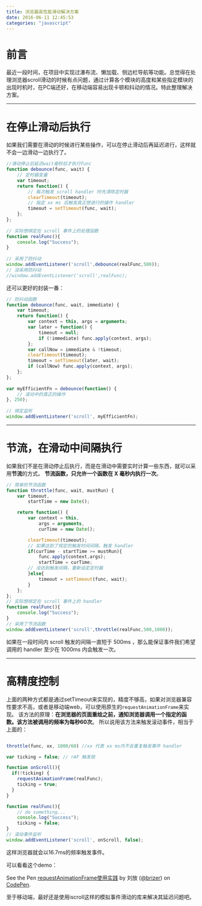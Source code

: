 ```yaml
---
title: 浏览器高性能滑动解决方案
date: 2016-06-11 12:45:53
categories: "javascript"
---
```


# **前言**

最近一段时间，在项目中实现过瀑布流、懒加载、侧边栏导航等功能。总觉得在处理浏览器scroll滑动的时候有点问题，通过计算各个模块的高度和某些指定模块的出现时机时，在PC端还好，在移动端容易出现卡顿和抖动的情况。特此整理解决方案。

---

# **在停止滑动后执行**

如果我们需要在滑动的时候进行某些操作，可以在停止滑动后再延迟进行，这样就不会一边滑动一边执行了。

``` javascript
//滑动停止后延迟wait毫秒后才执行func
function debounce(func, wait) {
    // 定时器变量
    var timeout;
    return function() {
        // 每次触发 scroll handler 时先清除定时器
        clearTimeout(timeout);
        // 指定 xx ms 后触发真正想进行的操作 handler
        timeout = setTimeout(func, wait);
    };
};
 
// 实际想绑定在 scroll 事件上的处理函数
function realFunc(){
    console.log("Success");
}
 
// 采用了防抖动
window.addEventListener('scroll',debounce(realFunc,500));
// 没采用防抖动
//window.addEventListener('scroll',realFunc);
```

还可以更好的封装一番：

``` javascript
// 防抖动函数
function debounce(func, wait, immediate) {
	var timeout;
	return function() {
		var context = this, args = arguments;
		var later = function() {
			timeout = null;
			if (!immediate) func.apply(context, args);
		};
		var callNow = immediate & !timeout;
		clearTimeout(timeout);
		timeout = setTimeout(later, wait);
		if (callNow) func.apply(context, args);
	};
};
 
var myEfficientFn = debounce(function() {
	// 滚动中的真正的操作
}, 250);
 
// 绑定监听
window.addEventListener('scroll', myEfficientFn);

```

---

# **节流，在滑动中间隔执行**

如果我们不是在滑动停止后执行，而是在滑动中需要实时计算一些东西，就可以采用**节流**的方式。
**节流函数，只允许一个函数在 X 毫秒内执行一次**。

``` javascript
// 简单的节流函数
function throttle(func, wait, mustRun) {
    var timeout,
        startTime = new Date();

    return function() {
        var context = this,
            args = arguments,
            curTime = new Date();

        clearTimeout(timeout);
        // 如果达到了规定的触发时间间隔，触发 handler
        if(curTime - startTime >= mustRun){
            func.apply(context,args);
            startTime = curTime;
        // 没达到触发间隔，重新设定定时器
        }else{
            timeout = setTimeout(func, wait);
        }
    };
};
// 实际想绑定在 scroll 事件上的 handler
function realFunc(){
    console.log("Success");
}
// 采用了节流函数
window.addEventListener('scroll',throttle(realFunc,500,1000));
```
如果在一段时间内 scroll 触发的间隔一直短于 500ms ，那么能保证事件我们希望调用的 handler 至少在 1000ms 内会触发一次。

---

# **高精度控制**

上面的两种方式都是通过setTimeout来实现的，精度不够高，如果对浏览器兼容性要求不高，或者是移动端web，可以使用原生的`requestAnimationFrame`来实现。
该方法的原理：**在浏览器的页面重绘之前，通知浏览器调用一个指定的函数。该方法被调用的频率为每秒60次**。
所以说用该方法来触发滚动事件，相当于上面的：
``` javascript

throttle(func, xx, 1000/60) //xx 代表 xx ms内不会重复触发事件 handler
```

``` javascript
var ticking = false; // rAF 触发锁

function onScroll(){
  if(!ticking) {
    requestAnimationFrame(realFunc);
    ticking = true;
  }
}

function realFunc(){
    // do something...
    console.log("Success");
    ticking = false;
}
// 滚动事件监听
window.addEventListener('scroll', onScroll, false);
```

这样浏览器就会以16.7ms的频率触发事件。

可以看看这个demo：

<p data-height="265" data-theme-id="0" data-slug-hash="GqNObw" data-default-tab="html,result" data-user="brizer" data-embed-version="2" class="codepen">See the Pen <a href="http://codepen.io/brizer/pen/GqNObw/">requestAnimationFrame使用实践</a> by 刘放 (<a href="http://codepen.io/brizer">@brizer</a>) on <a href="http://codepen.io">CodePen</a>.</p>
<script async src="//assets.codepen.io/assets/embed/ei.js"></script>



至于移动端，最好还是使用iscroll这样的模拟事件滑动的库来解决其延迟问题吧。